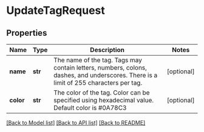 # UpdateTagRequest

## Properties
Name | Type | Description | Notes
------------ | ------------- | ------------- | -------------
**name** | **str** | The name of the tag. Tags may contain letters, numbers, colons, dashes, and underscores. There is a limit of 255 characters per tag. | [optional] 
**color** | **str** | The color of the tag. Color can be specified using hexadecimal value. Default color is #0A78C3 | [optional] 

[[Back to Model list]](../README.md#documentation-for-models) [[Back to API list]](../README.md#documentation-for-api-endpoints) [[Back to README]](../README.md)

